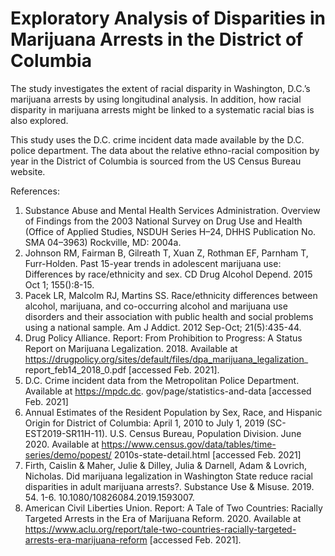 # Exploratory Analysis of Disparities in Marijuana Arrests in the District of Columbia
The study investigates the extent of racial disparity in Washington, D.C.’s marijuana arrests by using longitudinal analysis. In addition, how racial disparity in marijuana arrests might be linked to a systematic racial bias is also explored.

This study uses the D.C. crime incident data made available by the D.C. police department. The data about the relative ethno-racial composition by year in the District of Columbia is sourced from the US Census Bureau website.

References:

1. Substance Abuse and Mental Health Services Administration. Overview of Findings from the 2003
National Survey on Drug Use and Health (Office of Applied Studies, NSDUH Series H–24, DHHS
Publication No. SMA 04–3963) Rockville, MD: 2004a.
2. Johnson RM, Fairman B, Gilreath T, Xuan Z, Rothman EF, Parnham T, Furr-Holden. Past 15-year
trends in adolescent marijuana use: Differences by race/ethnicity and sex. CD Drug Alcohol Depend.
2015 Oct 1; 155():8-15.
3. Pacek LR, Malcolm RJ, Martins SS. Race/ethnicity differences between alcohol, marijuana, and co-occurring alcohol and marijuana use disorders and their association with public health and social
problems using a national sample. Am J Addict. 2012 Sep-Oct; 21(5):435-44.
4. Drug Policy Alliance. Report: From Prohibition to Progress: A Status Report on Marijuana Legalization. 2018. Available at https://drugpolicy.org/sites/default/files/dpa_marijuana_legalization_
report_feb14_2018_0.pdf [accessed Feb. 2021].
5. D.C. Crime incident data from the Metropolitan Police Department. Available at https://mpdc.dc.
gov/page/statistics-and-data [accessed Feb. 2021]
6. Annual Estimates of the Resident Population by Sex, Race, and Hispanic Origin for District of
Columbia: April 1, 2010 to July 1, 2019 (SC-EST2019-SR11H-11). U.S. Census Bureau, Population
Division. June 2020. Available at https://www.census.gov/data/tables/time-series/demo/popest/
2010s-state-detail.html [accessed Feb. 2021]
7. Firth, Caislin & Maher, Julie & Dilley, Julia & Darnell, Adam & Lovrich, Nicholas. Did marijuana
legalization in Washington State reduce racial disparities in adult marijuana arrests?. Substance Use
& Misuse. 2019. 54. 1-6. 10.1080/10826084.2019.1593007.
8. American Civil Liberties Union. Report: A Tale of Two Countries: Racially Targeted Arrests in
the Era of Marijuana Reform. 2020. Available at https://www.aclu.org/report/tale-two-countries-racially-targeted-arrests-era-marijuana-reform [accessed Feb. 2021].
